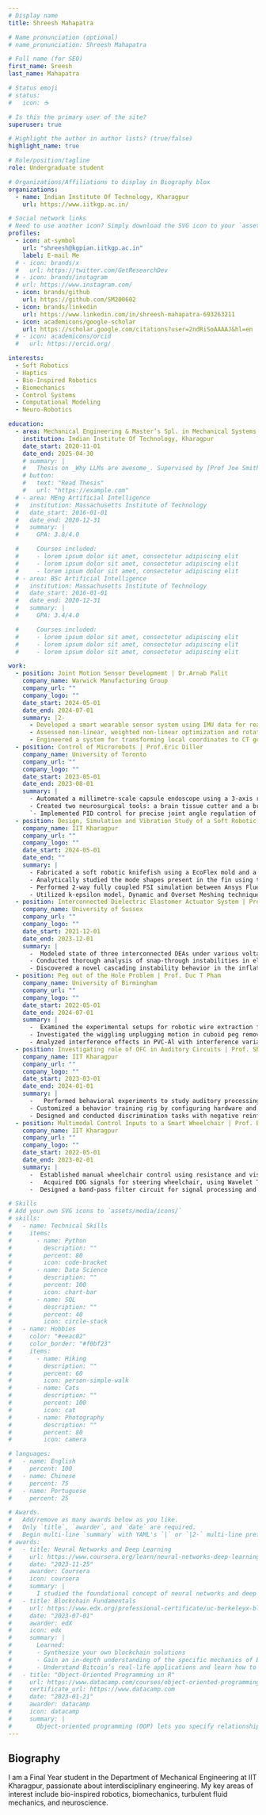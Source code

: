 ```yaml
---
# Display name
title: Shreesh Mahapatra

# Name pronunciation (optional)
# name_pronunciation: Shreesh Mahapatra

# Full name (for SEO)
first_name: Sreesh
last_name: Mahapatra

# Status emoji
# status:
#   icon: ☕️

# Is this the primary user of the site?
superuser: true

# Highlight the author in author lists? (true/false)
highlight_name: true

# Role/position/tagline
role: Undergraduate student

# Organizations/Affiliations to display in Biography blox
organizations:
  - name: Indian Institute Of Technology, Kharagpur
    url: https://www.iitkgp.ac.in/

# Social network links
# Need to use another icon? Simply download the SVG icon to your `assets/media/icons/` folder.
profiles:
  - icon: at-symbol
    url: "shreesh@kgpian.iitkgp.ac.in"
    label: E-mail Me
  # - icon: brands/x
  #   url: https://twitter.com/GetResearchDev
  # - icon: brands/instagram
  # url: https://www.instagram.com/
  - icon: brands/github
    url: https://github.com/SM200602
  - icon: brands/linkedin
    url: https://www.linkedin.com/in/shreesh-mahapatra-693263211
  - icon: academicons/google-scholar
    url: https://scholar.google.com/citations?user=2ndRiSoAAAAJ&hl=en
  # - icon: academicons/orcid
  #   url: https://orcid.org/

interests:
  - Soft Robotics
  - Haptics
  - Bio-Inspired Robotics
  - Biomechanics
  - Control Systems
  - Computational Modeling
  - Neuro-Robotics

education:
  - area: Mechanical Engineering & Master’s Spl. in Mechanical Systems Design
    institution: Indian Institute Of Technology, Kharagpur
    date_start: 2020-11-01
    date_end: 2025-04-30
    # summary: |
    #   Thesis on _Why LLMs are awesome_. Supervised by [Prof Joe Smith](https://example.com). Presented papers at 5 IEEE conferences with the contributions being published in 2 Springer journals.
    # button:
    #   text: "Read Thesis"
    #   url: "https://example.com"
  # - area: MEng Artificial Intelligence
  #   institution: Massachusetts Institute of Technology
  #   date_start: 2016-01-01
  #   date_end: 2020-12-31
  #   summary: |
  #     GPA: 3.8/4.0

  #     Courses included:
  #     - lorem ipsum dolor sit amet, consectetur adipiscing elit
  #     - lorem ipsum dolor sit amet, consectetur adipiscing elit
  #     - lorem ipsum dolor sit amet, consectetur adipiscing elit
  # - area: BSc Artificial Intelligence
  #   institution: Massachusetts Institute of Technology
  #   date_start: 2016-01-01
  #   date_end: 2020-12-31
  #   summary: |
  #     GPA: 3.4/4.0

  #     Courses included:
  #     - lorem ipsum dolor sit amet, consectetur adipiscing elit
  #     - lorem ipsum dolor sit amet, consectetur adipiscing elit
  #     - lorem ipsum dolor sit amet, consectetur adipiscing elit

work:
  - position: Joint Motion Sensor Developmemt | Dr.Arnab Palit
    company_name: Warwick Manufacturing Group
    company_url: ""
    company_logo: ""
    date_start: 2024-05-01
    date_end: 2024-07-01
    summary: |2-
      - Developed a smart wearable sensor system using IMU data for real time joint motion measurement, validated through cadaveric studies
      - Assessed non-linear, weighted non-linear optimization and rotation matrix transformation algorithms for knee joint angle computation
      - Engineered a system for transforming local coordinates to CT geometry using advanced local-global coordinate transformation algorithms
  - position: Control of Microrobots | Prof.Eric Diller
    company_name: University of Toronto
    company_url: ""
    company_logo: ""
    date_start: 2023-05-01
    date_end: 2023-08-01
    summary: |
      - Automated a millimetre-scale capsule endoscope using a 3-axis robotic gantry system, with movement validation in porcine intestines
      - Created two neurosurgical tools: a brain tissue cutter and a brain tissue sucker, using Resin printing and validated movements in pig brain
      `- Implemented PID control for precise joint angle regulation of a KUKA robot to manoeuvre neurosurgical tools during surgical interventions
  - position: Design, Simulation and Vibration Study of a Soft Robotic Knifefish | Prof. SM Dash
    company_name: IIT Kharagpur
    company_url: ""
    company_logo: ""
    date_start: 2024-05-01
    date_end: ""
    summary: |
      - Fabricated a soft robotic knifefish using a EcoFlex mold and a 2:1 ratio gear and servo actuation system for replicating realistic swimming
      - Analytically studied the mode shapes present in the fin using the perturbation technique, and determined overall equation of the fin
      - Performed 2-way fully coupled FSI simulation between Ansys Fluent and Transient Structural for the fish fin to analyze thrust and lift forces
      - Utilized k-epsilon model, Dynamic and Overset Meshing techniques in Fluent, and Gent material model to assess material non-linearity
  - position: Interconnected Dielectric Elastomer Actuator System | Prof. Hareesh Godaba
    company_name: University of Sussex
    company_url: ""
    company_logo: ""
    date_start: 2021-12-01
    date_end: 2023-12-01
    summary: |
      -  Modeled state of three interconnected DEAs under various voltages in MATLAB by minimization of energy and Sylvester’s stability criterion
      - Conducted thorough analysis of snap-through instabilities in elastomers, exploring behaviors driving these instabilities under different conditions
      - Discovered a novel cascading instability behavior in the inflated DEAs, revealing complex interactions under varying inflation pressures
  - position: Peg out of the Hole Problem | Prof. Duc T Pham
    company_name: University of Birmingham
    company_url: ""
    company_logo: ""
    date_start: 2022-05-01
    date_end: 2024-07-01
    summary: |
      -  Examined the experimental setups for robotic wire extraction from batteries and modeled stress and forces using Ansys Static Structural
      - Investigated the wiggling unplugging motion in cuboid peg removal from the hole, analyzing various force amplitudes, frequencies 1- 2 Hz
      - Analyzed interference effects in PVC-Al with interference variations 1 - 1.5 mm and Al-Steel combinations, in the 5 to 10 micron range
  - position: Investigating role of OFC in Auditory Circuits | Prof. Sharba Bandhopadhyay
    company_name: IIT Kharagpur
    company_url: ""
    company_logo: ""
    date_start: 2023-03-01
    date_end: 2024-01-01
    summary: |
      -   Performed behavioral experiments to study auditory processing in mice, specifically focusing on the OFC’s involvement in auditory circuits
      - Customized a behavior training rig by configuring hardware and NI DAQ with MATLAB, along with developing a GUI for data acquisition
      - Designed and conducted discrimination tasks with negative reinforcement, training mice to distinguish between "go" and "no-go" stimuli
  - position: Multimodal Control Inputs to a Smart Wheelchair | Prof. Banibrata Mukherjee
    company_name: IIT Kharagpur
    company_url: ""
    company_logo: ""
    date_start: 2022-05-01
    date_end: 2023-02-01
    summary: |
      -  Established manual wheelchair control using resistance and vision-based tactile sensors with Arduino to achieve reliable and efficient operation
      -   Acquired EOG signals for steering wheelchair, using Wavelet Transform, Frequency Domain Analysis and Template matching classification
      -  Designed a band-pass filter circuit for signal processing and validated it with Butterworth Filtering for accurate EOG signal acquisition

# Skills
# Add your own SVG icons to `assets/media/icons/`
# skills:
#   - name: Technical Skills
#     items:
#       - name: Python
#         description: ""
#         percent: 80
#         icon: code-bracket
#       - name: Data Science
#         description: ""
#         percent: 100
#         icon: chart-bar
#       - name: SQL
#         description: ""
#         percent: 40
#         icon: circle-stack
#   - name: Hobbies
#     color: "#eeac02"
#     color_border: "#f0bf23"
#     items:
#       - name: Hiking
#         description: ""
#         percent: 60
#         icon: person-simple-walk
#       - name: Cats
#         description: ""
#         percent: 100
#         icon: cat
#       - name: Photography
#         description: ""
#         percent: 80
#         icon: camera

# languages:
#   - name: English
#     percent: 100
#   - name: Chinese
#     percent: 75
#   - name: Portuguese
#     percent: 25

# Awards.
#   Add/remove as many awards below as you like.
#   Only `title`, `awarder`, and `date` are required.
#   Begin multi-line `summary` with YAML's `|` or `|2-` multi-line prefix and indent 2 spaces below.
# awards:
#   - title: Neural Networks and Deep Learning
#     url: https://www.coursera.org/learn/neural-networks-deep-learning
#     date: "2023-11-25"
#     awarder: Coursera
#     icon: coursera
#     summary: |
#       I studied the foundational concept of neural networks and deep learning. By the end, I was familiar with the significant technological trends driving the rise of deep learning; build, train, and apply fully connected deep neural networks; implement efficient (vectorized) neural networks; identify key parameters in a neural network’s architecture; and apply deep learning to your own applications.
#   - title: Blockchain Fundamentals
#     url: https://www.edx.org/professional-certificate/uc-berkeleyx-blockchain-fundamentals
#     date: "2023-07-01"
#     awarder: edX
#     icon: edx
#     summary: |
#       Learned:
#       - Synthesize your own blockchain solutions
#       - Gain an in-depth understanding of the specific mechanics of Bitcoin
#       - Understand Bitcoin’s real-life applications and learn how to attack and destroy Bitcoin, Ethereum, smart contracts and Dapps, and alternatives to Bitcoin’s Proof-of-Work consensus algorithm
#   - title: "Object-Oriented Programming in R"
#     url: https://www.datacamp.com/courses/object-oriented-programming-with-s3-and-r6-in-r
#     certificate_url: https://www.datacamp.com
#     date: "2023-01-21"
#     awarder: datacamp
#     icon: datacamp
#     summary: |
#       Object-oriented programming (OOP) lets you specify relationships between functions and the objects that they can act on, helping you manage complexity in your code. This is an intermediate level course, providing an introduction to OOP, using the S3 and R6 systems. S3 is a great day-to-day R programming tool that simplifies some of the functions that you write. R6 is especially useful for industry-specific analyses, working with web APIs, and building GUIs.
---
```


## Biography

I am a Final Year student in the Department of Mechanical Engineering at IIT Kharagpur, passionate about interdisciplinary engineering. My key areas of interest include bio-inspired robotics, biomechanics, turbulent fluid mechanics, and neuroscience.
